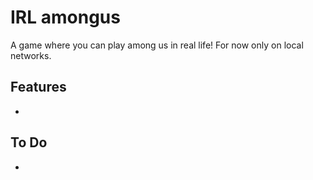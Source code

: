 # IRL amongus
A game where you can play among us in real life!
For now only on local networks.

## Features
- 

## To Do

- 